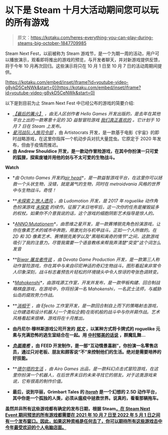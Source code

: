 # 以下是 Steam 十月大活动期间您可以玩的所有游戏

> 原文：<https://kotaku.com/heres-everything-you-can-play-during-steams-big-october-1847709985>

Steam Next Fest，以前被称为 Steam 游戏节，是一个为期一周的活动，用户可以播放演示，观看即将推出的游戏的预览，与开发者聊天，并对新游戏提供反馈，将于今年 10 月再次回归。这些演示将只在 10 月 1 日至 10 月 7 日的活动周期间提供。

 [https://kotaku.com/embed/inset/iframe?id=youtube-video-g8ykD5CeNWk&start=0](https://kotaku.com/embed/inset/iframe?id=youtube-video-g8ykD5CeNWk&start=0) 

以下是到目前为止 Steam Next Fest 中已经公布的游戏的简要介绍:

*   [*【最后的篝火】*](https://store.steampowered.com/app/990630/The_Last_Campfire/) *，*由无人区创作者 Hello Games 开发出版的*，是去年在其他平台上出的一款寒意十足的 3D 益智冒险游戏 [我们真正喜欢的](https://kotaku.com/the-last-campfire-is-a-totally-chill-puzzle-adventure-1844883603) 。它计划于 10 月 7 日在 Steam 上发布。*
*   [*星河战队:人族司令部*](https://store.steampowered.com/app/1202130/Starship_Troopers__Terran_Command/) ，由 Artistocrats 开发，是一款基于电影《宇宙》的即时战略游戏，在这里你指挥一个机动步兵对抗大量昆虫。它原定于 2020 年发布，但由于疫情而推迟。
*   [](https://store.steampowered.com/app/553420/TUNIC/)**由 Andrew Shouldice 开发，是一款动作冒险游戏，在其中你扮演一只可爱的狐狸，探索废墟并用他的剑与不太可爱的生物战斗。**

**Watch**

*   **由 Octato Games 开发的[*air head*](https://store.steampowered.com/app/771700/Airhead/)*，*是一款益智游戏平台，在这里你可以拯救一个头状生物，没错，就是漏气的生物，同时在 metroidvania 风格的世界中与生物战斗。奇怪！**
*   **[*未探索 2:旅人遗风*](https://store.steampowered.com/app/1095040/Unexplored_2_The_Wayfarers_Legacy/) *，*由 Ludomotion 开发，是 2017 年 roguelike 动作角色扮演游戏 [*未探索*](https://store.steampowered.com/app/506870/Unexplored/) 的续作。征服了末日地牢后，这一次你的任务是摧毁延多的权杖。如果你不介意我说的话，这个游戏的细胞阴影艺术指导是惊人的。**
*   **[*ANNO:Mutationem*](https://store.steampowered.com/app/1368030/ANNO_Mutationem/)*，*由思维之星开发，是一款赛博朋克角色扮演游戏，让你在像素艺术的城市中奔跑，用激光剑与机甲战斗。正如一个人所做的。在 2D 和 3D 像素艺术、赛博朋克美学以及“黑暗和离奇的情节”之间，这款游戏吸引了我的注意力。尽管我需要一个语音教练来帮我弄清楚“突变”这个词怎么发音**

*   **[*Biwar 屠龙者传说*](https://store.steampowered.com/app/1680800/Biwar_Legend_of_Dragon_Slayer/) *，*由 Devata Game Production 开发，是一款第三人称动作冒险游戏，你在其中与来自印尼神话的奇幻生物战斗。图形看起来非常令人印象深刻，战斗标志着预告片轻松的环境镜头中令人惊讶的夸张色调转变。**
*   **[*Mahokenshi*](https://store.steampowered.com/app/1717640/Mahokenshi/)*，*由游戏源工作室*，*开发并发布，是一款甲板构建、回合制战略棋盘游戏，在游戏中，你将扮演一名 Mahokenshi，一名武士法师，与威胁仙岛的腐败势力作战。**
*   **[*消相干*](https://store.steampowered.com/app/561660/Decoherence/) *，*由 Efecto 工作室开发，是一款回合制自上而下的策略射击游戏，让你建造和设计机器人(一个类似企鹅)在街机般的战斗中与你并肩作战。艺术风格看起来很棒，游戏将在十月推出。**

*   **由丹尼尔·穆林斯游戏公司开发的 [*铭文*](https://store.steampowered.com/app/1092790/Inscryption/) ，以某种方式将卡牌式的 roguelike 元素与充满恐怖的逃生室结合在一起。用 [中村郁美的话说](https://kotaku.com/ikumi-nakamura-talks-about-her-new-studio-while-explori-1846546822) ，群魔乱舞...**
*   **[*负面南希*](https://store.steampowered.com/app/1276750/Negative_Nancy/) ，由 FEED 开发制作，是一部“互动情景喜剧”，你扮演一名零售店员，通过只对老板、朋友和顾客说“不”来控制他们的生活。绝对是需要培养的好技能。**
*   **[*德尔塔的生活*](https://store.steampowered.com/app/1376760/Life_of_Delta/) *，*由 Airo Games 出品，是一款科幻点击式冒险游戏，在这里你扮演一个机器人，在后世界末日的未来寻找它的朋友。对于这类游戏来说，它有很高的制作价值。**
*   **最后，说到华丽，Grimbart Tales 的 [*Itorah*](https://store.steampowered.com/app/1132910/ITORAH/) 是一个幻想的 2.5D 动作平台，其中你是一个孤独的人类，必须从瘟疫中拯救世界。说真的，看看那辆拖车。**

**虽然并非所有这些游戏都有确定的发布日期，根据 Steam[，在 Steam Next Event 期间预览的所有游戏都需要在 2021 年 10 月 7 日至 2022 年 5 月 1 日之间有一个发布窗口。因此，如果这种资格是任何去了，你可以期待所有这些游戏击中今年最受欢迎的个人电脑店面。](https://store.steampowered.com/news/group/4145017/view/3001069789761631204)**